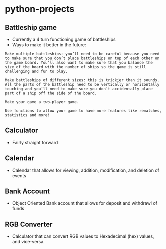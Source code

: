 # python-projects
## Battleship game
- Currently a 4 turn functioning game of battleships 
- Ways to make it better in the future: 
````
Make multiple battleships: you’ll need to be careful because you need to make sure that you don’t place battleships on top of each other on the game board. You’ll also want to make sure that you balance the size of the board with the number of ships so the game is still challenging and fun to play.

Make battleships of different sizes: this is trickier than it sounds. All the parts of the battleship need to be vertically or horizontally touching and you’ll need to make sure you don’t accidentally place part of a ship off the side of the board.

Make your game a two-player game.

Use functions to allow your game to have more features like rematches, statistics and more!
````
## Calculator
- Fairly straight forward

## Calendar 
- Calendar that allows for viewing, addition, modification, and deletion of events

## Bank Account
- Object Oriented Bank account that allows for deposit and withdrawl of funds 

## RGB Converter 
- Calculator that can convert RGB values to Hexadecimal (hex) values, and vice-versa.

